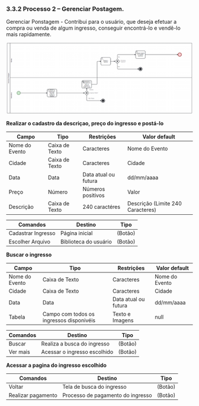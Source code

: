 ### 3.3.2 Processo 2 – Gerenciar Postagem.

Gerenciar Ponstagem - Contribui para o usuário, que deseja efetuar a compra ou venda de algum ingresso, conseguir encontrá-lo e vendê-lo mais rapidamente.


![Exemplo de um Modelo BPMN do PROCESSO 2](images/processo2.png "Modelo BPMN do Processo 2.")


**Realizar o cadastro da descriçao, preço do ingresso e postá-lo**

| **Campo**       | **Tipo**         | **Restrições** | **Valor default** |
| ---             | ---              | ---            | ---               |
| Nome do Evento       |  Caixa de Texto  | Caracteres           | Nome do Evento|
| Cidade      |  Caixa de Texto  |   Caracteres         | Cidade|
| Data      |  Data  |     Data atual ou futura       | dd/mm/aaaa|
| Preço           |  Número          | Números positivos         |    Valor |
| Descrição       |  Caixa de Texto  | 240 caractéres           | Descrição (Limite 240 Caracteres)|


| **Comandos**         |  **Destino**                                  | **Tipo**   |
| ---                  | ---                            | ---               |
| Cadastrar  Ingresso          | Página inicial    |  (Botão)   |
| Escolher Arquivo     | Biblioteca do usuário  |  (Botão)   |




**Buscar o ingresso**

| **Campo**       | **Tipo**                                  | **Restrições**         | **Valor default**          |
| ---             | ---                                        | ---                    | ---               |
| Nome do Evento |  Caixa de Texto                           |         Caracteres              | Nome do Evento|
| Cidade      |  Caixa de Texto  |    Caracteres        | Cidade|
| Data      |  Data  |     Data atual ou futura       | dd/mm/aaaa|
| Tabela          |  Campo com todos os ingressos disponivéis |        Texto e Imagens                | null                   |      


| **Comandos**         |  **Destino**                               | **Tipo**        |
| ---                  | ---                            | ---               |
| Buscar               | Realiza a busca do ingresso                | (Botão)         |
| Ver mais         | Acessar o ingresso escolhido          | (Botão)         |



**Acessar a pagina do ingresso escolhido**

| **Comandos**         |  **Destino**                               | **Tipo**        |
| ---                  | ---                            | ---               |
| Voltar   | Tela de busca do ingresso  |  (Botão)        |
| Realizar pagamento   | Processo de pagamento do ingresso |  (Botão)        |

